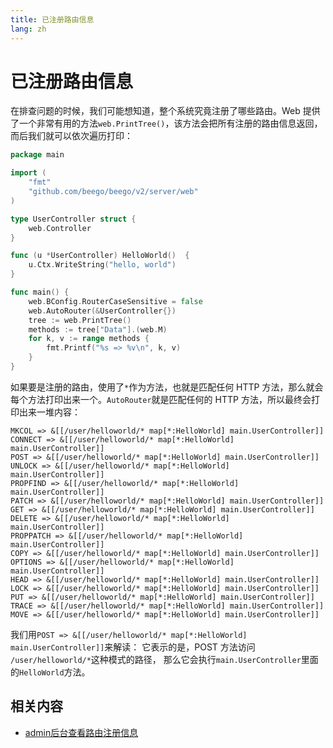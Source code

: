 ```yaml
---
title: 已注册路由信息
lang: zh
---
```

# 已注册路由信息

在排查问题的时候，我们可能想知道，整个系统究竟注册了哪些路由。Web 提供了一个非常有用的方法`web.PrintTree()`，该方法会把所有注册的路由信息返回，而后我们就可以依次遍历打印：
```go
package main

import (
	"fmt"
	"github.com/beego/beego/v2/server/web"
)

type UserController struct {
	web.Controller
}

func (u *UserController) HelloWorld()  {
	u.Ctx.WriteString("hello, world")
}

func main() {
	web.BConfig.RouterCaseSensitive = false
	web.AutoRouter(&UserController{})
	tree := web.PrintTree()
	methods := tree["Data"].(web.M)
	for k, v := range methods {
		fmt.Printf("%s => %v\n", k, v)
	}
}
```

如果要是注册的路由，使用了`*`作为方法，也就是匹配任何 HTTP 方法，那么就会每个方法打印出来一个。`AutoRouter`就是匹配任何的 HTTP 方法，所以最终会打印出来一堆内容：
```shell
MKCOL => &[[/user/helloworld/* map[*:HelloWorld] main.UserController]]
CONNECT => &[[/user/helloworld/* map[*:HelloWorld] main.UserController]]
POST => &[[/user/helloworld/* map[*:HelloWorld] main.UserController]]
UNLOCK => &[[/user/helloworld/* map[*:HelloWorld] main.UserController]]
PROPFIND => &[[/user/helloworld/* map[*:HelloWorld] main.UserController]]
PATCH => &[[/user/helloworld/* map[*:HelloWorld] main.UserController]]
GET => &[[/user/helloworld/* map[*:HelloWorld] main.UserController]]
DELETE => &[[/user/helloworld/* map[*:HelloWorld] main.UserController]]
PROPPATCH => &[[/user/helloworld/* map[*:HelloWorld] main.UserController]]
COPY => &[[/user/helloworld/* map[*:HelloWorld] main.UserController]]
OPTIONS => &[[/user/helloworld/* map[*:HelloWorld] main.UserController]]
HEAD => &[[/user/helloworld/* map[*:HelloWorld] main.UserController]]
LOCK => &[[/user/helloworld/* map[*:HelloWorld] main.UserController]]
PUT => &[[/user/helloworld/* map[*:HelloWorld] main.UserController]]
TRACE => &[[/user/helloworld/* map[*:HelloWorld] main.UserController]]
MOVE => &[[/user/helloworld/* map[*:HelloWorld] main.UserController]]
```

我们用`POST => &[[/user/helloworld/* map[*:HelloWorld] main.UserController]]`来解读：
它表示的是，POST 方法访问 `/user/helloworld/*`这种模式的路径， 那么它会执行`main.UserController`里面的`HelloWorld`方法。

## 相关内容

- [admin后台查看路由注册信息](../admin/router.md)


